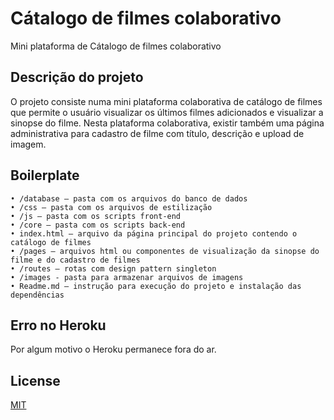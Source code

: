 # Cátalogo de filmes colaborativo

Mini plataforma de Cátalogo de filmes colaborativo

## Descrição do projeto

O projeto consiste numa mini plataforma colaborativa de catálogo de filmes que permite
o usuário visualizar os últimos filmes adicionados e visualizar a sinopse do filme. 
Nesta plataforma colaborativa, existir também uma página administrativa para cadastro de filme 
com título, descrição e upload de imagem.

## Boilerplate

```
• /database – pasta com os arquivos do banco de dados
• /css – pasta com os arquivos de estilização
• /js – pasta com os scripts front-end
• /core – pasta com os scripts back-end
• index.html – arquivo da página principal do projeto contendo o catálogo de filmes
• /pages – arquivos html ou componentes de visualização da sinopse do filme e do cadastro de filmes
• /routes – rotas com design pattern singleton
• /images - pasta para armazenar arquivos de imagens
• Readme.md – instrução para execução do projeto e instalação das dependências
```

## Erro no Heroku

Por algum motivo o Heroku permanece fora do ar.

## License

[MIT](https://choosealicense.com/licenses/mit/)
